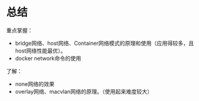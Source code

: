 # 总结

重点掌握：

* bridge网络、host网络、Container网络模式的原理和使用（应用得较多，且host网络性能最优）。
* docker network命令的使用

了解：

* none网络的效果
* overlay网络、macvlan网络的原理。（使用起来难度较大）

